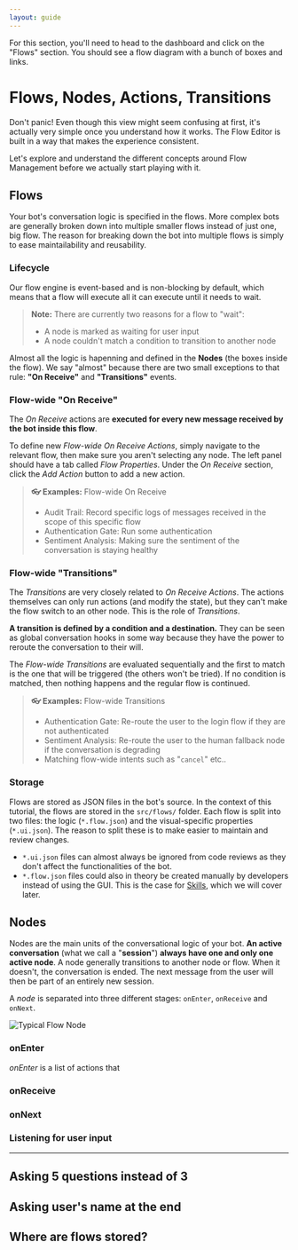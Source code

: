 ```yaml
---
layout: guide
---
```


For this section, you'll need to head to the dashboard and click on the "Flows" section. You should see a flow diagram with a bunch of boxes and links.

# Flows, Nodes, Actions, Transitions

Don't panic! Even though this view might seem confusing at first, it's actually very simple once you understand how it works. The Flow Editor is built in a way that makes the experience consistent.

Let's explore and understand the different concepts around Flow Management before we actually start playing with it.

## Flows

Your bot's conversation logic is specified in the flows. More complex bots are generally broken down into multiple smaller flows instead of just one, big flow. The reason for breaking down the bot into multiple flows is simply to ease maintailability and reusability.

### Lifecycle

Our flow engine is event-based and is non-blocking by default, which means that a flow will execute all it can execute until it needs to wait.

> **Note:** There are currently two reasons for a flow to "wait":
> - A node is marked as waiting for user input
> - A node couldn't match a condition to transition to another node

Almost all the logic is hapenning and defined in the **Nodes** (the boxes inside the flow). We say "almost" because there are two small exceptions to that rule: **"On Receive"** and **"Transitions"** events.

### Flow-wide "On Receive"

The *On Receive* actions are **executed for every new message received by the bot inside this flow**.

To define new *Flow-wide On Receive Actions*, simply navigate to the relevant flow, then make sure you aren't selecting any node. The left panel should have a tab called *Flow Properties*. Under the *On Receive* section, click the *Add Action* button to add a new action.

> **👓 Examples:** Flow-wide On Receive
> - Audit Trail: Record specific logs of messages received in the scope of this specific flow
> - Authentication Gate: Run some authentication
> - Sentiment Analysis: Making sure the sentiment of the conversation is staying healthy

### Flow-wide "Transitions"

The *Transitions* are very closely related to *On Receive Actions*. The actions themselves can only run actions (and modify the state), but they can't make the flow switch to an other node. This is the role of *Transitions*.

**A transition is defined by a condition and a destination.** They can be seen as global conversation hooks in some way because they have the power to reroute the conversation to their will.

The *Flow-wide Transitions* are evaluated sequentially and the first to match is the one that will be triggered (the others won't be tried). If no condition is matched, then nothing happens and the regular flow is continued.

> **👓 Examples:** Flow-wide Transitions
> - Authentication Gate: Re-route the user to the login flow if they are not authenticated
> - Sentiment Analysis: Re-route the user to the human fallback node if the conversation is degrading
> - Matching flow-wide intents such as "`cancel`" etc..

### Storage

Flows are stored as JSON files in the bot's source. In the context of this tutorial, the flows are stored in the `src/flows/` folder. Each flow is split into two files: the logic (`*.flow.json`) and the visual-specific properties (`*.ui.json`). The reason to split these is to make easier to maintain and review changes. 

- `*.ui.json` files can almost always be ignored from code reviews as they don't affect the functionalities of the bot.
- `*.flow.json` files could also in theory be created manually by developers instead of using the GUI. This is the case for [Skills](./skills), which we will cover later.

## Nodes

Nodes are the main units of the conversational logic of your bot. **An active conversation** (what we call a "**session**") **always have one and only one active node**. A node generally transitions to another node or flow. When it doesn't, the conversation is ended. The next message from the user will then be part of an entirely new session.

A *node* is separated into three different stages: `onEnter`, `onReceive` and `onNext`.

![Typical Flow Node][flow_node]

### onEnter

*onEnter* is a list of actions that 

### onReceive

### onNext

### Listening for user input

---

## Asking 5 questions instead of 3

## Asking user's name at the end

## Where are flows stored?

[flow_node]: {{site.basedir}}/images/flow_node.png